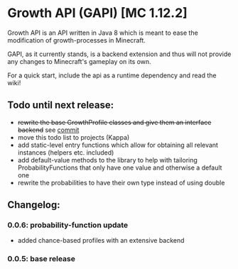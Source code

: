 # Growth API (GAPI)  [MC 1.12.2]

Growth API is an API written in Java 8 which is meant to ease the modification of
 growth-processes in Minecraft.
 
 GAPI, as it currently stands, is a backend extension and thus will not provide any changes to Minecraft's gameplay on
 its own.
 
 For a quick start, include the api as a runtime dependency and read the wiki!
 
 ## Todo until next release:
 
 - ~~rewrite the base GrowthProfile classes and give them an interface backend~~  see  [commit](https://github.com/TomConnery/GrowthAPI/commit/ced4d1b94cd4e65cb776717180c49e9bc72d8200)
 - move this todo list to projects (Kappa)
 - add static-level entry functions which allow for obtaining all relevant instances (helpers etc. included)
 - add default-value methods to the library to help with tailoring ProbabilityFunctions that only have one value and otherwise a default one
 - rewrite the probabilities to have their own type instead of using double
 
 ## Changelog:
 
 ### 0.0.6: probability-function update
 
 - added chance-based profiles with an extensive backend
 
 
 ### 0.0.5: base release   
  
